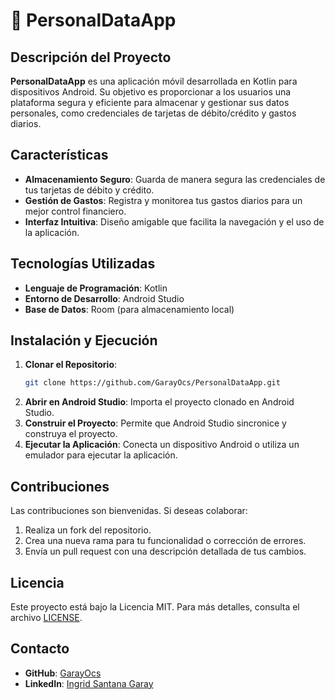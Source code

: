 # 📱 PersonalDataApp

## Descripción del Proyecto

**PersonalDataApp** es una aplicación móvil desarrollada en Kotlin para dispositivos Android. Su objetivo es proporcionar a los usuarios una plataforma segura y eficiente para almacenar y gestionar sus datos personales, como credenciales de tarjetas de débito/crédito y gastos diarios.

## Características

- **Almacenamiento Seguro**: Guarda de manera segura las credenciales de tus tarjetas de débito y crédito.
- **Gestión de Gastos**: Registra y monitorea tus gastos diarios para un mejor control financiero.
- **Interfaz Intuitiva**: Diseño amigable que facilita la navegación y el uso de la aplicación.

## Tecnologías Utilizadas

- **Lenguaje de Programación**: Kotlin
- **Entorno de Desarrollo**: Android Studio
- **Base de Datos**: Room (para almacenamiento local)

## Instalación y Ejecución

1. **Clonar el Repositorio**:
   ```bash
   git clone https://github.com/GarayOcs/PersonalDataApp.git
   ```
2. **Abrir en Android Studio**: Importa el proyecto clonado en Android Studio.
3. **Construir el Proyecto**: Permite que Android Studio sincronice y construya el proyecto.
4. **Ejecutar la Aplicación**: Conecta un dispositivo Android o utiliza un emulador para ejecutar la aplicación.

## Contribuciones

Las contribuciones son bienvenidas. Si deseas colaborar:

1. Realiza un fork del repositorio.
2. Crea una nueva rama para tu funcionalidad o corrección de errores.
3. Envía un pull request con una descripción detallada de tus cambios.

## Licencia

Este proyecto está bajo la Licencia MIT. Para más detalles, consulta el archivo [LICENSE](LICENSE).

## Contacto

- **GitHub**: [GarayOcs](https://github.com/GarayOcs)
- **LinkedIn**: [Ingrid Santana Garay](https://www.linkedin.com/in/ingrid-santana-garay-459a2a31b/)
